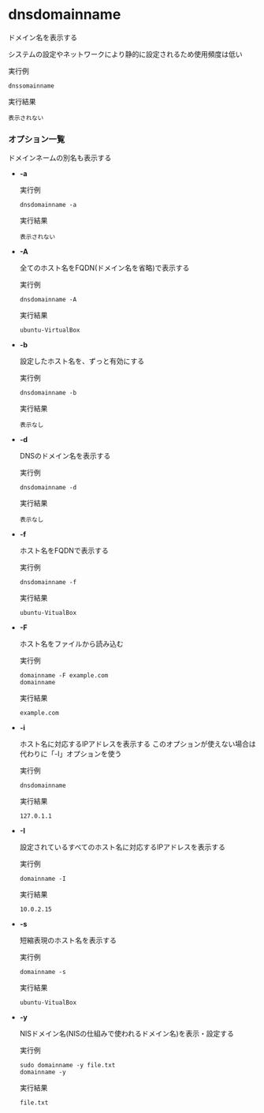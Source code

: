 [](ファイル名はコマンド名.md)
# dnsdomainname
ドメイン名を表示する

システムの設定やネットワークにより静的に設定されるため使用頻度は低い

  実行例 [](変更しない)
  
  ```
  dnssomainname
  ```


  実行結果　[](変更しない)


  ```
  表示されない
  ```


### オプション一覧

ドメインネームの別名も表示する


- **-a**
  
  

  実行例 [](変更しない)
  
  ```
  dnsdomainname -a
  ```


  実行結果　[](変更しない)


  ```
  表示されない
  ```
- **-A** 
    
  全てのホスト名をFQDN(ドメイン名を省略)で表示する
  
  実行例　[](変更しない)
  
  ```
  dnsdomainname -A
  ```


  実行結果　[](変更しない)


  ```
  ubuntu-VirtualBox
  ```
- **-b** 
    
  設定したホスト名を、ずっと有効にする
  
  実行例　[](変更しない)
  
  ```
  dnsdomainname -b
  ```


  実行結果　[](変更しない)


  ```
  表示なし
  ```
- **-d** 
    
  DNSのドメイン名を表示する
  
  実行例　[](変更しない)
  
  ```
  dnsdomainname -d
  ```


  実行結果　[](変更しない)


  ```
  表示なし
  ```
- **-f** 
    
  ホスト名をFQDNで表示する
  
  実行例　[](変更しない)
  
  ```
  dnsdomainname -f
  ```


  実行結果　[](変更しない)


  ```
  ubuntu-VitualBox
  ```
- **-F** 
    
  ホスト名をファイルから読み込む
  
  実行例　[](変更しない)
  
  ```
  domainname -F example.com
  domainname
  ```


  実行結果　[](変更しない)


  ```
  example.com
  ```
- **-i** 
    
  ホスト名に対応するIPアドレスを表示する
  このオプションが使えない場合は代わりに「-I」オプションを使う
  
  実行例　[](変更しない)
  
  ```
  dnsdomainname
  ```


  実行結果　[](変更しない)


  ```
  127.0.1.1
  ```
- **-I** 
    
  設定されているすべてのホスト名に対応するIPアドレスを表示する
  
  実行例　[](変更しない)
  
  ```
  domainname -I
  ```


  実行結果　[](変更しない)


  ```
  10.0.2.15
  ```
- **-s** 
    
  短縮表現のホスト名を表示する
  
  実行例　[](変更しない)
  
  ```
  domainname -s
  ```


  実行結果　[](変更しない)


  ```
  ubuntu-VitualBox
  ```
- **-y** 
    
  NISドメイン名(NISの仕組みで使われるドメイン名)を表示・設定する
  
  実行例　[](変更しない)
  
  ```
  sudo domainname -y file.txt
  domainname -y
  ```


  実行結果　[](変更しない)


  ```
  file.txt
  ```
